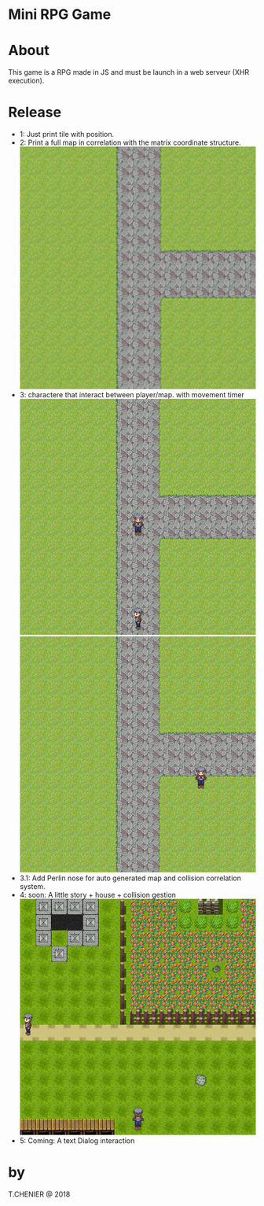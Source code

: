 # Mini RPG Game

# About
This game is a RPG made in JS and must be launch in a web serveur (XHR execution).

# Release
- 1: Just print tile with position.
- 2: Print a full map in correlation with the matrix coordinate structure.<br>
![alt text](https://github.com/cerb3re/miniRPG_JS/blob/master/demo/firstMapLook.png)<br/>
- 3: charactere that interact between player/map. with movement timer<br>
![alt text](https://github.com/cerb3re/miniRPG_JS/blob/master/demo/firstChar.png)<br/>
![alt text](https://github.com/cerb3re/miniRPG_JS/blob/master/demo/firstMovement.png)<br/>
- 3.1: Add Perlin nose for auto generated map and collision correlation system.
- 4: soon: A little story + house + collision gestion<br/>
![alt text](https://github.com/cerb3re/miniRPG_JS/blob/master/demo/firstMapSecondLook.png)<br/>
- 5: Coming: A text Dialog interaction


# by
T.CHENIER @ 2018